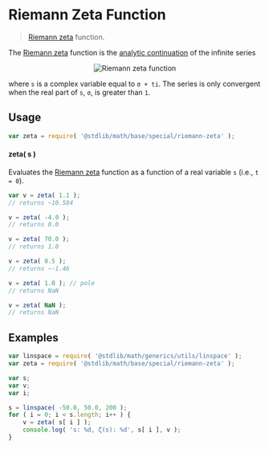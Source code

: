Riemann Zeta Function
===
> [Riemann zeta][zeta-function] function.

<!-- <intro> -->
The [Riemann zeta][zeta-function] function is the [analytic continuation][analytic-continuation] of the infinite series

<!-- <equation class="equation" label="eq:riemann_zeta_function" align="center" raw="\zeta(s) =\sum_{k=1}^\infty\frac{1}{k^s}" alt="Riemann zeta function"> -->
<div class="equation" align="center" data-raw-text="\zeta(s) =\sum_{k=1}^\infty\frac{1}{k^s}" data-equation="eq:riemann_zeta_function">
	<img src="" alt="Riemann zeta function">
	<br>
</div>
<!-- </equation> -->

where `s` is a complex variable equal to `σ + ti`. The series is only convergent when the real part of `s`, `σ`, is greater than `1`.
<!-- </intro> -->

<!-- <usage> -->
## Usage

``` javascript
var zeta = require( '@stdlib/math/base/special/riemann-zeta' );
```


#### zeta( s )

Evaluates the [Riemann zeta][zeta-function] function as a function of a real variable `s` (i.e., `t = 0`).

``` javascript
var v = zeta( 1.1 );
// returns ~10.584

v = zeta( -4.0 );
// returns 0.0

v = zeta( 70.0 );
// returns 1.0

v = zeta( 0.5 );
// returns ~-1.46

v = zeta( 1.0 ); // pole
// returns NaN

v = zeta( NaN );
// returns NaN
```
<!-- </usage> -->

<!-- <examples> -->
## Examples

``` javascript
var linspace = require( '@stdlib/math/generics/utils/linspace' );
var zeta = require( '@stdlib/math/base/special/riemann-zeta' );

var s;
var v;
var i;

s = linspace( -50.0, 50.0, 200 );
for ( i = 0; i < s.length; i++ ) {
	v = zeta( s[ i ] );
	console.log( 's: %d, ζ(s): %d', s[ i ], v );
}
```
<!-- </examples> -->

<!-- <links> -->
[zeta-function]: https://en.wikipedia.org/wiki/Riemann_zeta_function
[analytic-continuation]: https://en.wikipedia.org/wiki/Analytic_continuation
<!-- </links> -->
